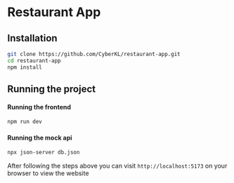 # Restaurant App

## Installation

```bash
git clone https://github.com/CyberKL/restaurant-app.git
cd restaurant-app
npm install
```

## Running the project

#### Running the frontend
```bash
npm run dev
```

#### Running the mock api
```bash
npx json-server db.json
```


After following the steps above you can visit `http://localhost:5173` on your browser to view the website